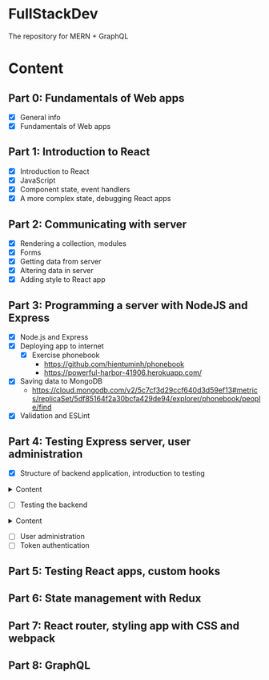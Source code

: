# FullStackDev
The repository for MERN + GraphQL

# Content
## Part 0: Fundamentals of Web apps
- [x] General info
- [x] Fundamentals of Web apps
## Part 1: Introduction to React
- [x] Introduction to React
- [x] JavaScript
- [x] Component state, event handlers
- [x] A more complex state, debugging React apps
## Part 2: Communicating with server
- [x] Rendering a collection, modules
- [x] Forms
- [x] Getting data from server
- [x] Altering data in server
- [x] Adding style to React app
## Part 3: Programming a server with NodeJS and Express
- [x] Node.js and Express
- [x] Deploying app to internet
  - [x] Exercise phonebook
    - https://github.com/hientuminh/phonebook
    - https://powerful-harbor-41906.herokuapp.com/
- [x] Saving data to MongoDB
  - https://cloud.mongodb.com/v2/5c7cf3d29ccf640d3d59ef13#metrics/replicaSet/5df85164f2a30bcfa429de94/explorer/phonebook/people/find
- [x] Validation and ESLint
## Part 4: Testing Express server, user administration
- [x] Structure of backend application, introduction to testing
<details><summary>Content</summary>
<p>
```markdown
### Project structure
### Exercises
### Testing Note applications
### Exercises
```
</p>
</details>

- [ ] Testing the backend
<details><summary>Content</summary>
<p>
```markdown
### Test environment
### supertest
### Logger
### Intializing the database before tests
### Running tests one by one
```
</p>
</details>

- [ ] User administration
- [ ] Token authentication
## Part 5: Testing React apps, custom hooks
## Part 6: State management with Redux
## Part 7: React router, styling app with CSS and webpack
## Part 8: GraphQL
